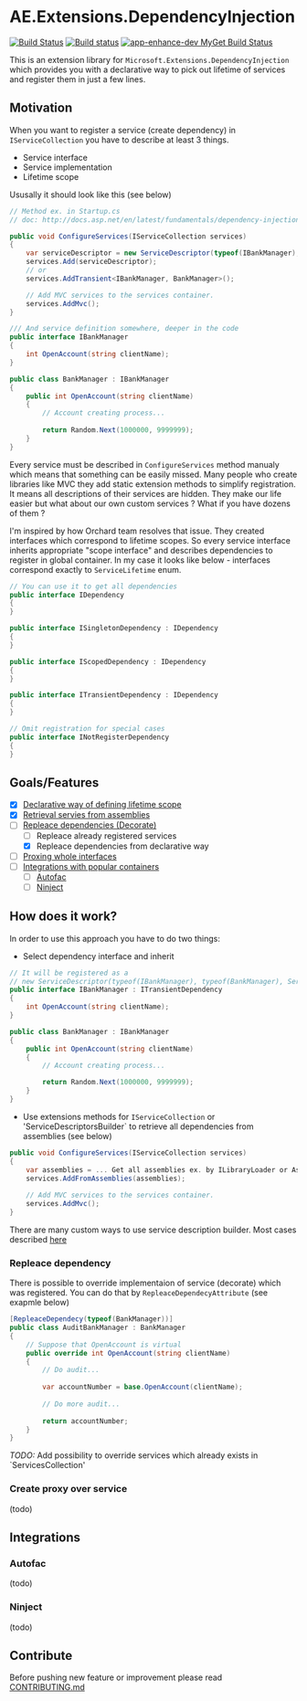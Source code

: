 # AE.Extensions.DependencyInjection
[![Build Status](https://travis-ci.org/app-enhance/ae-di.svg?branch=master)](https://travis-ci.org/app-enhance/ae-di)
[![Build status](https://ci.appveyor.com/api/projects/status/s5ej8f3uechsx3gs/branch/master?svg=true)](https://ci.appveyor.com/project/Ermesx/ae-di/branch/master)
[![app-enhance-dev MyGet Build Status](https://www.myget.org/BuildSource/Badge/app-enhance-dev?identifier=891bb83e-b009-4793-b622-495a6eab6afc)](https://www.myget.org/gallery/app-enhance-dev)

This is an extension library for `Microsoft.Extensions.DependencyInjection` which provides you with a declarative way to pick out lifetime of services and register them in just a few lines.

## Motivation
When you want to register a service (create dependency) in `IServiceCollection` you have to describe at least 3 things.

* Service interface
* Service implementation
* Lifetime scope

Ususally it should look like this (see below)
```c#
// Method ex. in Startup.cs
// doc: http://docs.asp.net/en/latest/fundamentals/dependency-injection.html

public void ConfigureServices(IServiceCollection services)
{
    var serviceDescriptor = new ServiceDescriptor(typeof(IBankManager), typeof(BankManager), ServiceLifetime.Transient);
    services.Add(serviceDescriptor);
    // or 
    services.AddTransient<IBankManager, BankManager>();

    // Add MVC services to the services container.
    services.AddMvc();
}
```
```c#
/// And service definition somewhere, deeper in the code
public interface IBankManager
{
    int OpenAccount(string clientName);
}

public class BankManager : IBankManager
{
    public int OpenAccount(string clientName)
    {
        // Account creating process...
        
        return Random.Next(1000000, 9999999);
    }
}
```

Every service must be described in `ConfigureServices` method manualy which means that something can be easily missed.
Many people who create libraries like MVC they add static extension methods to simplify registration. 
It means all descriptions of their services are hidden. 
They make our life easier but what about our own custom services ? What if you have dozens of them ?

I'm inspired by how Orchard team resolves that issue. 
They created interfaces which correspond to lifetime scopes. So every service interface inherits appropriate "scope interface" and describes dependencies to register in global container.
In my case it looks like below - interfaces correspond exactly to `ServiceLifetime` enum.

```c#
// You can use it to get all dependencies
public interface IDependency
{
}

public interface ISingletonDependency : IDependency
{
}

public interface IScopedDependency : IDependency
{
}

public interface ITransientDependency : IDependency
{
}

// Omit registration for special cases
public interface INotRegisterDependency
{
}
```
## Goals/Features

- [x] [Declarative way of defining lifetime scope](https://github.com/app-enhance/ae-di#how-does-it-work)
- [x] [Retrieval servies from assemblies](https://github.com/app-enhance/ae-di#how-does-it-work)
- [ ] [Repleace dependencies (Decorate)](https://github.com/app-enhance/ae-di#repleace-dependency)
  - [ ] Repleace already registered services
  - [x] Repleace dependencies from declarative way
- [ ] [Proxing whole interfaces](https://github.com/app-enhance/ae-di#create-proxy-over-service)
- [ ] [Integrations with popular containers](https://github.com/app-enhance/ae-di#integrations)
  - [ ] [Autofac](https://github.com/app-enhance/ae-di#autofac)
  - [ ] [Ninject](https://github.com/app-enhance/ae-di#ninject)

## How does it work?

In order to use this approach you have to do two things:

* Select dependency interface and inherit
```c#
// It will be registered as a 
// new ServiceDescriptor(typeof(IBankManager), typeof(BankManager), ServiceLifetime.Transient);
public interface IBankManager : ITransientDependency
{
    int OpenAccount(string clientName);
}

public class BankManager : IBankManager
{
    public int OpenAccount(string clientName)
    {
        // Account creating process...

        return Random.Next(1000000, 9999999);
    }
}
```
* Use extensions methods for `IServiceCollection` or 'ServiceDescriptorsBuilder` to retrieve all dependencies from assemblies (see below)
```c#
public void ConfigureServices(IServiceCollection services)
{
    var assemblies = ... Get all assemblies ex. by ILibraryLoader or Assembly.GetExecutingAssembly(...) etc.
    services.AddFromAssemblies(assemblies);
 
    // Add MVC services to the services container.
    services.AddMvc();
}
```

There are many custom ways to use service description builder. Most cases described [here](https://github.com/app-enhance/ae-di/wiki/Custom-usage-of-service-descriptions-builder)

### Repleace dependency
There is possible to override implementaion of service (decorate) which was registered. You can do that by `RepleaceDependecyAttribute` (see exapmle below)
```c#
[RepleaceDependecy(typeof(BankManager))]
public class AuditBankManager : BankManager
{
    // Suppose that OpenAccount is virtual
    public override int OpenAccount(string clientName)
    {
        // Do audit...
        
        var accountNumber = base.OpenAccount(clientName);
        
        // Do more audit...
        
        return accountNumber;
    }
}
```

*TODO:*  Add possibility to override services which already exists in `ServicesCollection'

### Create proxy over service
(todo)

## Integrations

### Autofac 
(todo)

### Ninject 
(todo)

## Contribute
Before pushing new feature or improvement please read [CONTRIBUTING.md](https://github.com/app-enhance/ae-core/blob/master/CONTRIBUTING.md)
